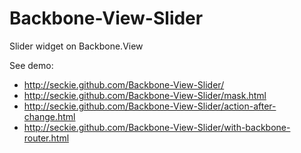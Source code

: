 # Backbone-View-Slider

Slider widget on Backbone.View

See demo:

- http://seckie.github.com/Backbone-View-Slider/
- http://seckie.github.com/Backbone-View-Slider/mask.html
- http://seckie.github.com/Backbone-View-Slider/action-after-change.html
- http://seckie.github.com/Backbone-View-Slider/with-backbone-router.html
